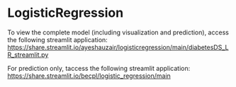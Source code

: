 # LogisticRegression

To view the complete model (including visualization and prediction), access the following streamlit application:
https://share.streamlit.io/ayeshauzair/logisticregression/main/diabetesDS_LR_streamlit.py


For prediction only, taccess the following streamlit application:
https://share.streamlit.io/becpl/logistic_regression/main

